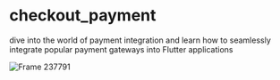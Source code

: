 # checkout_payment
dive into the world of payment integration and learn how to seamlessly integrate popular payment gateways into Flutter applications

![Frame 237791](https://github.com/user-attachments/assets/4adb779b-d506-40c4-91e3-937f2697f30a)
